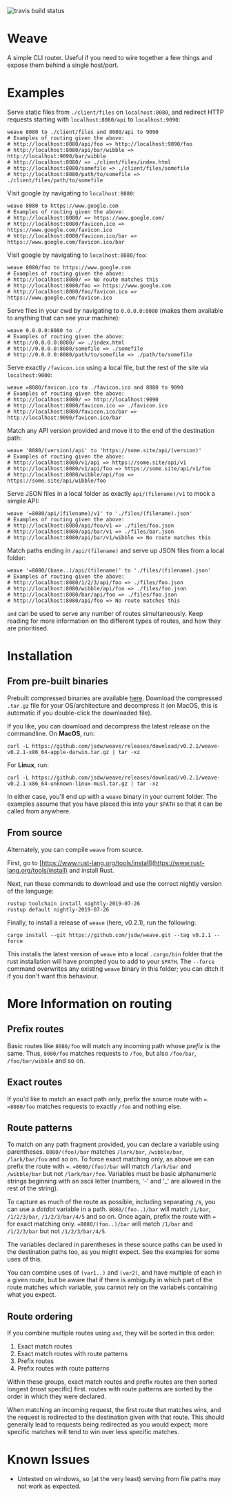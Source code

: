 ![travis build status](https://travis-ci.org/jsdw/weave.svg?branch=master)

# Weave

A simple CLI router. Useful if you need to wire together a few things and expose them behind a single host/port.

# Examples

Serve static files from `./client/files` on `localhost:8080`, and redirect HTTP requests starting with `localhost:8080/api` to `localhost:9090`:
```
weave 8080 to ./client/files and 8080/api to 9090
# Examples of routing given the above:
# http://localhost:8080/api/foo => http://localhost:9090/foo
# http://localhost:8080/api/bar/wibble => http://localhost:9090/bar/wibble
# http://localhost:8080/ => ./client/files/index.html
# http://localhost:8080/somefile => ./client/files/somefile
# http://localhost:8080/path/to/somefile => ./client/files/path/to/somefile
```

Visit google by navigating to `localhost:8080`:
```
weave 8080 to https://www.google.com
# Examples of routing given the above:
# http://localhost:8080/ => https://www.google.com/
# http://localhost:8080/favicon.ico => https://www.google.com/favicon.ico
# http://localhost:8080/favicon.ico/bar => https://www.google.com/favicon.ico/bar
```

Visit google by navigating to `localhost:8080/foo`:
```
weave 8080/foo to https://www.google.com
# Examples of routing given the above:
# http://localhost:8080/ => No route matches this
# http://localhost:8080/foo => https://www.google.com
# http://localhost:8080/foo/favicon.ico => https://www.google.com/favicon.ico
```

Serve files in your cwd by navigating to `0.0.0.0:8080` (makes them available to anything that can see your machine):
```
weave 0.0.0.0:8080 to ./
# Examples of routing given the above:
# http://0.0.0.0:8080/ => ./index.html
# http://0.0.0.0:8080/somefile => ./somefile
# http://0.0.0.0:8080/path/to/somefile => ./path/to/somefile
```

Serve exactly `/favicon.ico` using a local file, but the rest of the site via `localhost:9000`:
```
weave =8080/favicon.ico to ./favicon.ico and 8080 to 9090
# Examples of routing given the above:
# http://localhost:8080/ => http://localhost:9090
# http://localhost:8080/favicon.ico => ./favicon.ico
# http://localhost:8080/favicon.ico/bar => http://localhost:9090/favicon.ico/bar
```

Match any API version provided and move it to the end of the destination path:
```
weave '8080/(version)/api' to 'https://some.site/api/(version)'
# Examples of routing given the above:
# http://localhost:8080/v1/api => https://some.site/api/v1
# http://localhost:8080/v1/api/foo => https://some.site/api/v1/foo
# http://localhost:8080/wibble/api/foo => https://some.site/api/wibble/foo
```

Serve JSON files in a local folder as exactly `api/(filename)/v1` to mock a simple API:
```
weave '=8080/api/(filename)/v1' to './files/(filename).json'
# Examples of routing given the above:
# http://localhost:8080/api/foo/v1 => ./files/foo.json
# http://localhost:8080/api/bar/v1 => ./files/bar.json
# http://localhost:8080/api/bar/v1/wibble => No route matches this
```

Match paths ending in `/api/(filename)` and serve up JSON files from a local folder:
```
weave '=8080/(base..)/api/(filename)' to './files/(filename).json'
# Examples of routing given the above:
# http://localhost:8080/1/2/3/api/foo => ./files/foo.json
# http://localhost:8080/wibble/api/foo => ./files/foo.json
# http://localhost:8080/bar/api/foo => ./files/foo.json
# http://localhost:8080/api/foo => No route matches this
```

`and` can be used to serve any number of routes simultaneously. Keep reading for more information on the different types of routes, and how they are prioritised.

# Installation

## From pre-built binaries

Prebuilt compressed binaries are available [here](https://github.com/jsdw/weave/releases/latest). Download the compressed `.tar.gz` file for your OS/architecture and decompress it (on MacOS, this is automatic if you double-click the downloaded file).

If you like, you can download and decompress the latest release on the commandline. On **MacOS**, run:

```
curl -L https://github.com/jsdw/weave/releases/download/v0.2.1/weave-v0.2.1-x86_64-apple-darwin.tar.gz | tar -xz
```

For **Linux**, run:

```
curl -L https://github.com/jsdw/weave/releases/download/v0.2.1/weave-v0.2.1-x86_64-unknown-linux-musl.tar.gz | tar -xz
```

In either case, you'll end up with a `weave` binary in your current folder. The examples assume that you have placed this into your `$PATH` so that it can be called from anywhere.

## From source

Alternately, you can compile `weave` from source.

First, go to [https://www.rust-lang.org/tools/install](https://www.rust-lang.org/tools/install) and install Rust.

Next, run these commands to download and use the correct nightly version of the language:

```
rustup toolchain install nightly-2019-07-26
rustup default nightly-2019-07-26
```

Finally, to install a release of `weave` (here, v0.2.1), run the following:

```
cargo install --git https://github.com/jsdw/weave.git --tag v0.2.1 --force
```

This installs the latest version of `weave` into a local `.cargo/bin` folder that the rust installation will have prompted you to add to your `$PATH`. The `--force` command overwrites any existing `weave` binary in this folder; you can ditch it if you don't want this behaviour.

# More Information on routing

## Prefix routes

Basic routes like `8080/foo` will match any incoming path whose _prefix_ is the same. Thus, `8080/foo` matches requests to `/foo`, but also `/foo/bar`, `/foo/bar/wibble` and so on.

## Exact routes

If you'd like to match an exact path only, prefix the source route with `=`. `=8080/foo` matches requests to exactly `/foo` and nothing else.

## Route patterns

To match on any path fragment provided, you can declare a variable using parentheses. `8080/(foo)/bar` matches `/lark/bar`, `/wibble/bar`, `/lark/bar/foo` and so on. To force exact matching only, as above we can prefix the route with `=`. `=8080/(foo)/bar` will match `/lark/bar` and `/wibble/bar` but not `/lark/bar/foo`. Variables must be basic alphanumeric strings beginning with an ascii letter (numbers, '-' and '_' are allowed in the rest of the string).

To capture as much of the route as possible, including separating `/`s, you can use a _dotdot_ variable in a path. `8080/(foo..)/bar` will match `/1/bar`, `/1/2/3/bar`, `/1/2/3/bar/4/5` and so on. Once again, prefix the route with `=` for exact matching only. `=8080/(foo..)/bar` will match `/1/bar` and `/1/2/3/bar` but not `/1/2/3/bar/4/5`.

The variables declared in parentheses in these source paths can be used in the destination paths too, as you might expect. See the examples for some uses of this.

You can combine uses of `(var1..)` and `(var2)`, and have multiple of each in a given route, but be aware that if there is ambiguity in which part of the route matches which variable, you cannot rely on the variabels containing what you expect.

## Route ordering

If you combine multiple routes using `and`, they will be sorted in this order:

1. Exact match routes
2. Exact match routes with route patterns
3. Prefix routes
4. Prefix routes with route patterns

Within these groups, exact match routes and prefix routes are then sorted longest (most specific) first. routes with route patterns are sorted by the order in which they were declared.

When matching an incoming request, the first route that matches wins, and the request is redirected to the destination given with that route. This should generally lead to requests being redirected as you would expect; more specific matches will tend to win over less specific matches.

# Known Issues

- Untested on windows, so (at the very least) serving from file paths may not work as expected.
